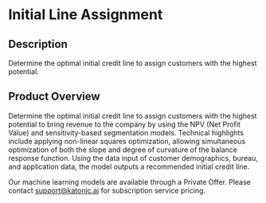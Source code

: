 #   Initial Line Assignment

## Description
Determine the optimal initial credit line to assign customers with the highest potential.

## Product Overview
Determine the optimal initial credit line to assign customers with the highest potential to bring revenue to the company by using the NPV (Net Profit Value) and sensitivity-based segmentation models. Technical highlights include applying non-linear squares optimization, allowing simultaneous optimization of both the slope and degree of curvature of the balance response function. Using the data input of customer demographics, bureau, and application data, the model outputs a recommended initial credit line.

Our machine learning models are available through a Private Offer. Please contact support@katonic.ai for subscription service pricing.
